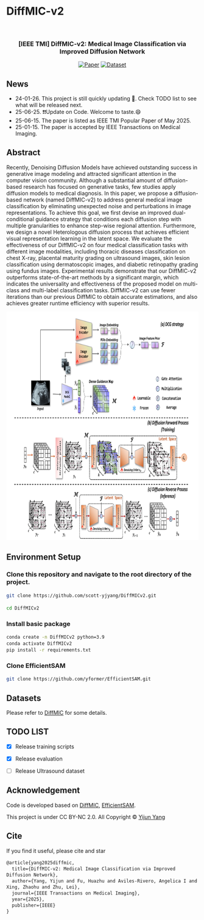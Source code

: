 # DiffMIC-v2
<div align="center">
<br>
<h3>[IEEE TMI] DiffMIC-v2: Medical Image Classification via Improved Diffusion Network</h3>

<p align="center">
  <a href="[https://arxiv.org/abs/2506.02327](https://ieeexplore.ieee.org/abstract/document/10843287)"><img src="https://img.shields.io/badge/Paper-<COLOR>.svg" alt="Paper"></a>
  <a href="https://github.com/scott-yjyang/DiffMICv2"><img src="https://img.shields.io/badge/Dataset-yellow.svg" alt="Dataset"></a>
 <p align="center">
  
</div>

## News
- 24-01-26. This project is still quickly updating 🌝. Check TODO list to see what will be released next.
- 25-06-25. ❗❗Update on Code. Welcome to taste.😄
- 25-06-15. The paper is listed as IEEE TMI Popular Paper of May 2025.
- 25-01-15. The paper is accepted by IEEE Transactions on Medical Imaging.


## Abstract

Recently, Denoising Diffusion Models have achieved outstanding success in generative image modeling and attracted significant attention in the computer vision community. Although a substantial amount of diffusion-based research has focused on generative tasks, few studies apply diffusion models to medical diagnosis. 
In this paper, we propose a diffusion-based network (named DiffMIC-v2) to address general medical image classification by eliminating unexpected noise and perturbations in image representations. 
To achieve this goal, we first devise an improved dual-conditional guidance strategy that conditions each diffusion step with multiple granularities to enhance step-wise regional attention. 
Furthermore, we design a novel Heterologous diffusion process that achieves efficient visual representation learning in the latent space. 
We evaluate the effectiveness of our DiffMIC-v2 on four medical classification tasks with different image modalities, including thoracic diseases classification on chest X-ray, placental maturity grading on ultrasound images, skin lesion classification using dermatoscopic images, and diabetic retinopathy grading using fundus images. 
Experimental results demonstrate that our DiffMIC-v2 outperforms state-of-the-art methods by a significant margin, which indicates the universality and effectiveness of the proposed model on multi-class and multi-label classification tasks. 
DiffMIC-v2 can use fewer iterations than our previous DiffMIC to obtain accurate estimations, and also achieves greater runtime efficiency with superior results. 

<img width="800" height="600" src="https://github.com/scott-yjyang/DiffMICv2/blob/main/assets/framework.png">


## Environment Setup
### Clone this repository and navigate to the root directory of the project.

```bash
git clone https://github.com/scott-yjyang/DiffMICv2.git

cd DiffMICv2
```

### Install basic package

```bash
conda create -n DiffMICv2 python=3.9
conda activate DiffMICv2
pip install -r requirements.txt
```


### Clone EfficientSAM

```bash
git clone https://github.com/yformer/EfficientSAM.git

```

## Datasets
Please refer to [DiffMIC](https://github.com/scott-yjyang/DiffMIC) for some details.




## TODO LIST

- [x] Release training scripts
- [x] Release evaluation
- [ ] Release Ultrasound dataset



## Acknowledgement

Code is developed based on [DiffMIC](https://github.com/scott-yjyang/DiffMIC), [EfficientSAM](https://github.com/yformer/EfficientSAM).

This project is under CC BY-NC 2.0. All Copyright © [Yijun Yang](https://yijun-yang.github.io/)

## Cite
If you find it useful, please cite and star
~~~
@article{yang2025diffmic,
  title={DiffMIC-v2: Medical Image Classification via Improved Diffusion Network},
  author={Yang, Yijun and Fu, Huazhu and Aviles-Rivero, Angelica I and Xing, Zhaohu and Zhu, Lei},
  journal={IEEE Transactions on Medical Imaging},
  year={2025},
  publisher={IEEE}
}
~~~
